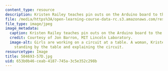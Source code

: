```yaml
---
content_type: resource
description: Kristen Railey teaches pin outs on the Arduino board to the students.
file: /media/https%3A/open-learning-course-data-rc.s3.amazonaws.com/res-2-005-girls-who-build-make-your-own-wearables-workshop-spring-2015/653b0b46ceab4187745a3c5e352c298b_504693-57D.jpg
file_type: image/jpeg
image_metadata:
  caption: Kristen Railey teaches pin outs on the Arduino board to the students.
  credit: Courtesy of Jon Barron, MIT Lincoln Laboratory.
  image-alt: Girls are working on a circuit at a table. A woman, Kristen Railey, is
    standing by the table and explaining the circuit.
resourcetype: Image
title: 504693-57D.jpg
uid: 653b0b46-ceab-4187-745a-3c5e352c298b
---
```

